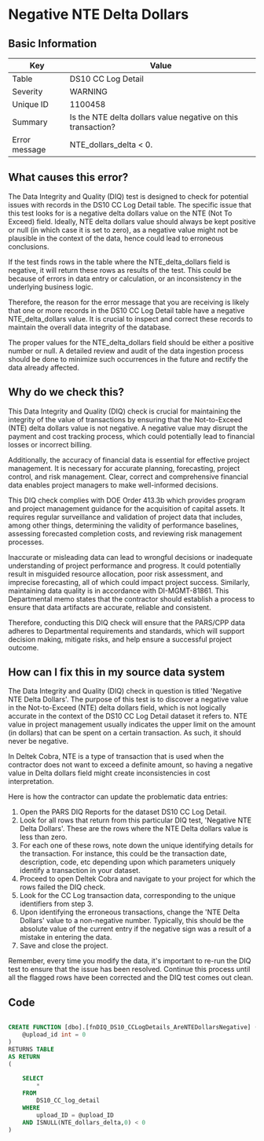 # Negative NTE Delta Dollars

## Basic Information
| Key         | Value          |
|-------------|----------------|
| Table       | DS10 CC Log Detail |
| Severity    | WARNING |
| Unique ID   | 1100458   |
| Summary     | Is the NTE delta dollars value negative on this transaction? |
| Error message | NTE_dollars_delta < 0. |

## What causes this error?

The Data Integrity and Quality (DIQ) test is designed to check for potential issues with records in the DS10 CC Log Detail table. The specific issue that this test looks for is a negative delta dollars value on the NTE (Not To Exceed) field. Ideally, NTE delta dollars value should always be kept positive or null (in which case it is set to zero), as a negative value might not be plausible in the context of the data, hence could lead to erroneous conclusions.

If the test finds rows in the table where the NTE_delta_dollars field is negative, it will return these rows as results of the test. This could be because of errors in data entry or calculation, or an inconsistency in the underlying business logic.

Therefore, the reason for the error message that you are receiving is likely that one or more records in the DS10 CC Log Detail table have a negative NTE_delta_dollars value. It is crucial to inspect and correct these records to maintain the overall data integrity of the database. 

The proper values for the NTE_delta_dollars field should be either a positive number or null. A detailed review and audit of the data ingestion process should be done to minimize such occurrences in the future and rectify the data already affected.
## Why do we check this?

This Data Integrity and Quality (DIQ) check is crucial for maintaining the integrity of the value of transactions by ensuring that the Not-to-Exceed (NTE) delta dollars value is not negative. A negative value may disrupt the payment and cost tracking process, which could potentially lead to financial losses or incorrect billing.

Additionally, the accuracy of financial data is essential for effective project management. It is necessary for accurate planning, forecasting, project control, and risk management. Clear, correct and comprehensive financial data enables project managers to make well-informed decisions. 

This DIQ check complies with DOE Order 413.3b which provides program and project management guidance for the acquisition of capital assets. It requires regular surveillance and validation of project data that includes, among other things, determining the validity of performance baselines, assessing forecasted completion costs, and reviewing risk management processes. 

Inaccurate or misleading data can lead to wrongful decisions or inadequate understanding of project performance and progress. It could potentially result in misguided resource allocation, poor risk assessment, and imprecise forecasting, all of which could impact project success. Similarly, maintaining data quality is in accordance with DI-MGMT-81861. This Departmental memo states that the contractor should establish a process to ensure that data artifacts are accurate, reliable and consistent. 

Therefore, conducting this DIQ check will ensure that the PARS/CPP data adheres to Departmental requirements and standards, which will support decision making, mitigate risks, and help ensure a successful project outcome.
## How can I fix this in my source data system

The Data Integrity and Quality (DIQ) check in question is titled 'Negative NTE Delta Dollars'. The purpose of this test is to discover a negative value in the Not-to-Exceed (NTE) delta dollars field, which is not logically accurate in the context of the DS10 CC Log Detail dataset it refers to. NTE value in project management usually indicates the upper limit on the amount (in dollars) that can be spent on a certain transaction. As such, it should never be negative.

In Deltek Cobra, NTE is a type of transaction that is used when the contractor does not want to exceed a definite amount, so having a negative value in Delta dollars field might create inconsistencies in cost interpretation.

Here is how the contractor can update the problematic data entries:

1. Open the PARS DIQ Reports for the dataset DS10 CC Log Detail.
2. Look for all rows that return from this particular DIQ test, 'Negative NTE Delta Dollars'. These are the rows where the NTE Delta dollars value is less than zero.
3. For each one of these rows, note down the unique identifying details for the transaction. For instance, this could be the transaction date, description, code, etc depending upon which parameters uniquely identify a transaction in your dataset.
4. Proceed to open Deltek Cobra and navigate to your project for which the rows failed the DIQ check.
5. Look for the CC Log transaction data, corresponding to the unique identifiers from step 3.
6. Upon identifying the erroneous transactions, change the 'NTE Delta Dollars' value to a non-negative number. Typically, this should be the absolute value of the current entry if the negative sign was a result of a mistake in entering the data.
7. Save and close the project. 

Remember, every time you modify the data, it's important to re-run the DIQ test to ensure that the issue has been resolved. Continue this process until all the flagged rows have been corrected and the DIQ test comes out clean.
## Code

```sql

CREATE FUNCTION [dbo].[fnDIQ_DS10_CCLogDetails_AreNTEDollarsNegative] (
	@upload_id int = 0
)
RETURNS TABLE
AS RETURN
(
	
	SELECT 
		*
	FROM 
		DS10_CC_log_detail
	WHERE 
		upload_ID = @upload_ID
	AND ISNULL(NTE_dollars_delta,0) < 0
)
```
